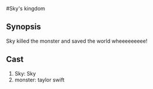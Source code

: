 #Sky's kingdom

## Synopsis
Sky killed the monster and saved the world wheeeeeeeee!

## Cast
 1. Sky: Sky
 2. monster: taylor swift
 
